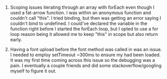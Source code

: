 1. Scoping issues iterating through an array with forEach even though I used a fat-arrow function. I was within an anonymous function and couldn't call "this". I tried binding, but then was getting an error saying I couldn't bind to undefined. I could've declared the variable in the function right before I started the forEach loop, but I opted to use a for loop reason being it allowed me to keep "this" in scope but also return early.

2. Having a font upload before the font method was called in was an issue. I needed to employ setTimeout ~300ms to ensure my had been loaded. It was my first time coming across this issue so the debugging was a pain. I eventually a couple friends and did some stackoverflow/googling myself to figure it out.
